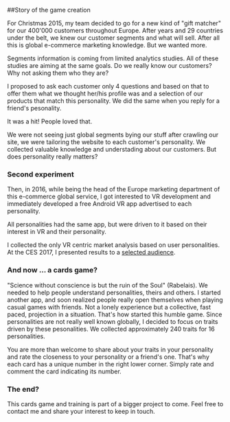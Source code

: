 ##Story of the game creation

For Christmas 2015, my team decided to go for a new kind of "gift matcher" for our 400'000 customers throughout Europe.
After years and 29 countries under the belt, we knew our customer segments and what will sell.
After all this is global e-commerce marketing knowledge. 
But we wanted more.

Segments information is coming from limited analytics studies.
All of these studies are aiming at the same goals.
Do we really know our customers?
Why not asking them who they are?

I proposed to ask each customer only 4 questions and based on that to offer them what we thought her/his profile was and a selection of our products that match this personality.
We did the same when you reply for a friend's pesonality.

It was a hit!
People loved that.

We were not seeing just global segments bying our stuff after crawling our site, we were tailoring the website to each customer's personality.
We collected valuable knowledge and understading about our customers.
But does personality really matters?

### Second experiment
Then, in 2016, while being the head of the Europe marketing department of this e-commerce global service, I got interested to VR development and immediately developed a free Android VR app advertised to each personality.

All personalities had the same app, but were driven to it based on their interest in VR and their personality.

I collected the only VR centric market analysis based on user personalities.
At the CES 2017, I presented results to a [selected audience](https://www.eventbrite.com/myevent?eid=30558728981).

### And now ... a cards game?
"Science without conscience is but the ruin of the Soul" (Rabelais). 
We needed to help people understand personalities, theirs and others.
I started another app, and soon realized people really open themselves when playing casual games with friends. Not a lonely experience but a collective, fast paced, projection in a situation.
That's how started this humble game.
Since personalities are not really well known globally, I decided to focus on traits driven by these pesonalities. 
We collected approximately 240 traits for 16 personalities.

You are more than welcome to share about your traits in your personality and rate the closeness to your personality or a friend's one.
That's why each card has a unique number in the right lower corner. Simply rate and comment the card indicating its number.

### The end?
This cards game and training is part of a bigger project to come.
Feel free to contact me and share your interest to keep in touch.
